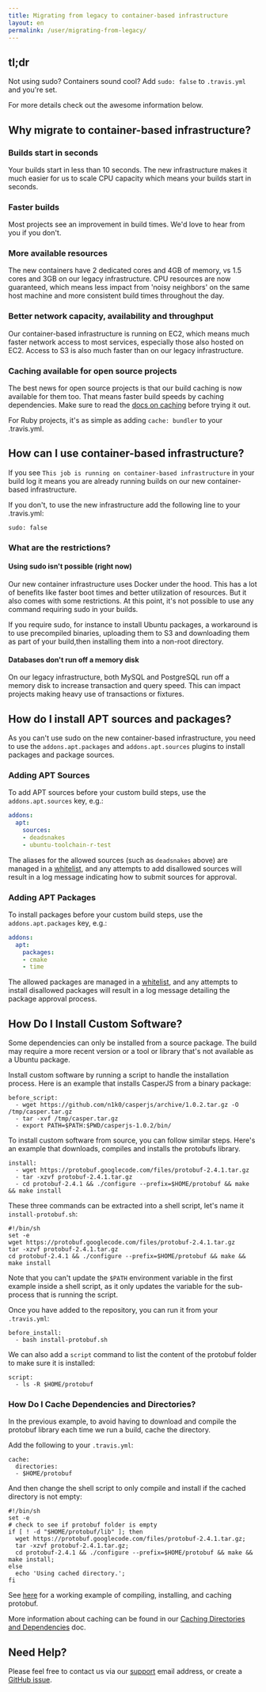 ```yaml
---
title: Migrating from legacy to container-based infrastructure
layout: en
permalink: /user/migrating-from-legacy/
---
```


<div id="toc">
</div>

## tl;dr ##

Not using sudo? Containers sound cool? Add `sudo: false` to `.travis.yml` and you're set.

For more details check out the awesome information below.

## Why migrate to container-based infrastructure?

### Builds start in seconds

Your builds start in less than 10 seconds. The new infrastructure makes it much easier for us to scale CPU capacity which means your builds start in seconds.

### Faster builds

Most projects see an improvement in build times. We'd love to hear from you if you don't.

### More available resources

The new containers have 2 dedicated cores and 4GB of memory, vs 1.5 cores and 3GB on our legacy infrastructure. CPU resources are now guaranteed, which means less impact from 'noisy neighbors' on the same host machine and more consistent build times throughout the day.

### Better network capacity, availability and throughput

Our container-based infrastructure is running on EC2, which means much faster network access to most services, especially those also hosted on EC2. Access to S3 is also much faster than on our legacy infrastructure.

### Caching available for open source projects

The best news for open source projects is that our build caching is now available for them too. That means faster build speeds by caching dependencies. Make sure to read the [docs on caching](/user/caching/) before trying it out.

For Ruby projects, it's as simple as adding `cache: bundler` to your .travis.yml.

## How can I use container-based infrastructure?

If you see `This job is running on container-based infrastructure` in your build log it means you are already running builds on our new container-based infrastructure.

If you don't, to use the new infrastructure add the following line to your .travis.yml:

`sudo: false`

### What are the restrictions?

#### Using sudo isn't possible (right now)

Our new container infrastructure uses Docker under the hood. This has a lot of benefits like faster boot times and better utilization of resources. But it also comes with some restrictions. At this point, it's not possible to use any command requiring sudo in your builds.

If you require sudo, for instance to install Ubuntu packages, a workaround is to use precompiled binaries, uploading them to S3 and downloading them as part of your build,then installing them into a non-root directory.

#### Databases don't run off a memory disk

On our legacy infrastructure, both MySQL and PostgreSQL run off a memory disk to increase transaction and query speed. This can impact projects making heavy use of transactions or fixtures.

## How do I install APT sources and packages?

As you can't use sudo on the new container-based infrastructure, you need to use the `addons.apt.packages` and `addons.apt.sources` plugins to install packages and package sources.

### Adding APT Sources

To add APT sources before your custom build steps, use the `addons.apt.sources` key, e.g.:

``` yaml
addons:
  apt:
    sources:
    - deadsnakes
    - ubuntu-toolchain-r-test
```

The aliases for the allowed sources (such as `deadsnakes` above) are managed in a
[whitelist](https://github.com/travis-ci/apt-source-whitelist), and any attempts to add disallowed sources will result in a log message indicating how to submit sources for approval.

### Adding APT Packages

To install packages before your custom build steps, use the `addons.apt.packages` key, e.g.:

``` yaml
addons:
  apt:
    packages:
    - cmake
    - time
```

The allowed packages are managed in a [whitelist](https://github.com/travis-ci/apt-package-whitelist), and any attempts to install disallowed packages will result in a log message detailing the package approval process.

## How Do I Install Custom Software?

Some dependencies can only be installed from a source package. The build may require a more recent version or a tool or library that's not available as a Ubuntu package.

Install custom software by running a script to handle the installation process. Here is an example that installs CasperJS from a binary package:

    before_script:
      - wget https://github.com/n1k0/casperjs/archive/1.0.2.tar.gz -O /tmp/casper.tar.gz
      - tar -xvf /tmp/casper.tar.gz
      - export PATH=$PATH:$PWD/casperjs-1.0.2/bin/

To install custom software from source, you can follow similar steps. Here's an example that downloads, compiles and installs the protobufs library.

    install:
      - wget https://protobuf.googlecode.com/files/protobuf-2.4.1.tar.gz
      - tar -xzvf protobuf-2.4.1.tar.gz
      - cd protobuf-2.4.1 && ./configure --prefix=$HOME/protobuf && make && make install

These three commands can be extracted into a shell script, let's name it `install-protobuf.sh`:

    #!/bin/sh
    set -e
    wget https://protobuf.googlecode.com/files/protobuf-2.4.1.tar.gz
    tar -xzvf protobuf-2.4.1.tar.gz
    cd protobuf-2.4.1 && ./configure --prefix=$HOME/protobuf && make && make install

Note that you can't update the `$PATH` environment variable in the first example inside a shell script, as it only updates the variable for the sub-process that is running the script.

Once you have added to the repository, you can run it from your `.travis.yml`:

    before_install:
      - bash install-protobuf.sh

We can also add a `script` command to list the content of the protobuf folder to make sure it is installed:

    script:
      - ls -R $HOME/protobuf

### How Do I Cache Dependencies and Directories?

In the previous example, to avoid having to download and compile the protobuf library each time we run a build, cache the directory.

Add the following to your `.travis.yml`:

    cache:
      directories:
      - $HOME/protobuf

And then change the shell script to only compile and install if the cached directory is not empty:

    #!/bin/sh
    set -e
    # check to see if protobuf folder is empty
    if [ ! -d "$HOME/protobuf/lib" ]; then
      wget https://protobuf.googlecode.com/files/protobuf-2.4.1.tar.gz;
      tar -xzvf protobuf-2.4.1.tar.gz;
      cd protobuf-2.4.1 && ./configure --prefix=$HOME/protobuf && make && make install;
    else
      echo 'Using cached directory.';
    fi

See [here](https://github.com/travis-ci/container-example) for a working example of compiling, installing, and caching protobuf.

More information about caching can be found in our [Caching Directories and Dependencies](http://docs.travis-ci.com/user/caching/) doc.

## Need Help?

Please feel free to contact us via our [support](mailto:support@travis-ci.com) email address, or create a [GitHub issue](https://github.com/travis-ci/travis-ci/issues).
